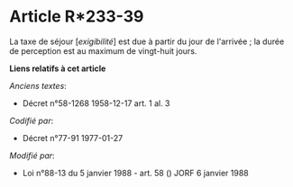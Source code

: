 # Article R*233-39

La taxe de séjour [*exigibilité*] est due à partir du jour de l'arrivée ; la durée de perception est au maximum de vingt-huit
jours.

**Liens relatifs à cet article**

_Anciens textes_:

  - Décret n°58-1268 1958-12-17 art. 1 al. 3

_Codifié par_:

  - Décret n°77-91 1977-01-27

_Modifié par_:

  - Loi n°88-13 du 5 janvier 1988 - art. 58 () JORF 6 janvier 1988
